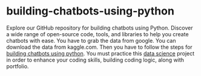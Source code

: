 # building-chatbots-using-python
Explore our GitHub repository for building chatbots using Python. Discover a wide range of open-source code, tools, and libraries to help you create chatbots with ease.
You have to grab the data from google. You can download the data from kaggle.com. Then you have to follow the steps for [building chatbots using python](https://wisetechcat.com/building-chatbots-using-python/). You must practice this [data science](https://wisetechcat.com/) project in order to enhance your coding skills, building coding logic, along with portfolio.
